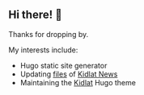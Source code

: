 ## Hi there! 👋

Thanks for dropping by.

My interests include:
- Hugo static site generator
- Updating [files](https://github.com/kidlat2024/kidlatnews) of [Kidlat News](https://kidl.at)
- Maintaining the [Kidlat](https://github.com/kidlat2024/kidlat) Hugo theme
